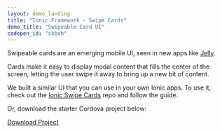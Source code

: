 ```yaml
---
layout: demo_landing
title: "Ionic Framework - Swipe Cards"
demo_title: "Swipeable Card UI"
codepen_id: "skbxh"
---
```


Swipeable cards are an emerging mobile UI, seen in new apps like [Jelly](http://jelly.co/).

Cards make it easy to display modal content that fills the center of the screen,
letting the user swipe it away to bring up a new bit of content.

We built a similar UI that you can use in your own Ionic apps. To use it, 
check out the [Ionic Swipe Cards](https://github.com/driftyco/ionic-contrib-swipe-cards) repo
and follow the guide.

Or, download the starter Cordova project below:

<a href="https://github.com/driftyco/ionic-contrib-swipe-cards/archive/master.zip" class="btn btn-large btn-primary"><i class="icon ion-social-github"></i> Download Project</a>
